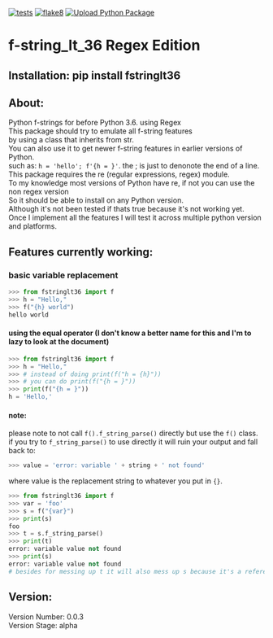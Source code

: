 [![tests](https://github.com/mendelsshop/f-string_lt_36/actions/workflows/test.yml/badge.svg?branch=regex)](https://github.com/mendelsshop/f-string_lt_36/actions/workflows/test.yml)
[![flake8](https://github.com/mendelsshop/f-string_lt_36/actions/workflows/flake8.yml/badge.svg)](https://github.com/mendelsshop/f-string_lt_36/actions/workflows/flake8.yml)
[![Upload Python Package](https://github.com/mendelsshop/f-string_lt_36/actions/workflows/python-publish.yml/badge.svg)](https://github.com/mendelsshop/f-string_lt_36/actions/workflows/python-publish.yml)
# f-string_lt_36 Regex Edition
## Installation: pip install fstringlt36
## About: 
Python f-strings for before Python 3.6. using Regex
<br>
This package should try to emulate all f-string features <br>by using a class that inherits from str.
<br>
You can also use it to get newer f-string features in earlier versions of Python.
<br>
such as: `h = 'hello'; f'{h = }'`. the ; is just to denonote the end of a line.
<br>
This package requires the re (regular expressions, regex) module.
<br>
To my knowledge most versions of Python have re, if not you can use the non regex version
<br>
So it should be able to install on any Python version.
<br>
Although it's not been tested if thats true because it's not working yet.
<br>
Once I implement all the features I will test it across multiple python version and platforms.
<br>

## Features currently working:

### basic variable replacement

```python
>>> from fstringlt36 import f
>>> h = "Hello,"
>>> f("{h} world")
hello world
```
#### using the equal operator (I don't know a better name for this and I'm to lazy to look at the document)
```python
>>> from fstringlt36 import f
>>> h = "Hello,"
>>> # instead of doing print(f("h = {h}"))
>>> # you can do print(f("{h = }"))
>>> print(f("{h = }"))
h = 'Hello,'
```
#### note:
please note to not call `f().f_string_parse()` directly but use the `f()` class.
<br>
if you try to `f_string_parse()` to use directly it will ruin your output and fall back to:

```python
>>> value = 'error: variable ' + string + ' not found'
```

where value is the replacement string to whatever you put in `{}`.

```python
>>> from fstringlt36 import f
>>> var = 'foo'
>>> s = f("{var}")
>>> print(s)
foo
>>> t = s.f_string_parse()
>>> print(t)
error: variable value not found
>>> print(s)
error: variable value not found
# besides for messing up t it will also mess up s because it's a reference to the same object.

```
## Version: 
Version Number: 0.0.3
<br>
Version Stage: alpha

